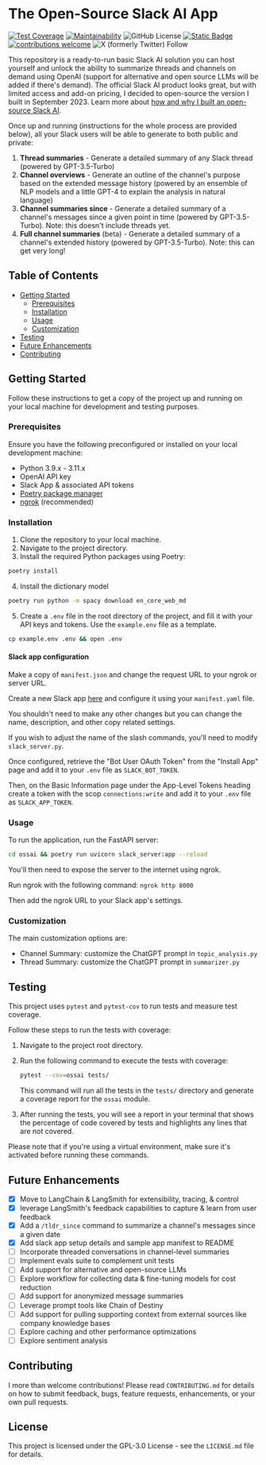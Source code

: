 # The Open-Source Slack AI App

[![Test Coverage](https://api.codeclimate.com/v1/badges/49225ada2033154b15bf/test_coverage)](https://codeclimate.com/github/meetbryce/open-source-slack-ai/test_coverage) [![Maintainability](https://api.codeclimate.com/v1/badges/49225ada2033154b15bf/maintainability)](https://codeclimate.com/github/meetbryce/open-source-slack-ai/maintainability) ![GitHub License](https://img.shields.io/github/license/meetbryce/open-source-slack-ai) [![Static Badge](https://img.shields.io/badge/repo-analytics-violet?link=https%3A%2F%2Fmeetbryce.github.io%2Fopen-source-slack-ai--gh-stats%2Fmeetbryce%2Fopen-source-slack-ai%2Flatest-report%2Freport.html)](https://meetbryce.github.io/open-source-slack-ai--gh-stats/meetbryce/open-source-slack-ai/latest-report/report.html) [![contributions welcome](https://img.shields.io/badge/contributions-welcome-brightgreen.svg?style=flat)](https://github.com/dwyl/esta/issues) ![X (formerly Twitter) Follow](https://img.shields.io/twitter/follow/meetbryce)

[//]: # (todo: youtube badge linking to walkthrough video?)

This repository is a ready-to-run basic Slack AI solution you can host yourself and unlock the ability to summarize
threads and channels on demand using OpenAI (support for alternative and open source LLMs will be added if there's
demand). The official Slack AI product looks great, but with limited access and add-on pricing, I decided to open-source
the version I built in September 2023. Learn more
about [how and why I built an open-source Slack AI](https://bryceyork.com/free-open-source-slack-ai/).

Once up and running (instructions for the whole process are provided below), all your Slack users will be able to
generate to both public and private:

1. **Thread summaries** - Generate a detailed summary of any Slack thread (powered by GPT-3.5-Turbo)
2. **Channel overviews** - Generate an outline of the channel's purpose based on the extended message history (powered
   by an ensemble of NLP models and a little GPT-4 to explain the analysis in natural language)
3. **Channel summaries since** - Generate a detailed summary of a channel's messages since a given point in time (powered by
   GPT-3.5-Turbo). Note: this doesn't include threads yet.
4. **Full channel summaries** (beta) - Generate a detailed summary of a channel's extended history (powered by
   GPT-3.5-Turbo). Note: this can get very long!

[//]: # (todo: demo video/gif of the 2 main features)

<!-- omit in toc -->

## Table of Contents

- [Getting Started](#getting-started)
    - [Prerequisites](#prerequisites)
    - [Installation](#installation)
    - [Usage](#usage)
    - [Customization](#customization)
- [Testing](#testing)
- [Future Enhancements](#future-enhancements)
- [Contributing](#contributing)

## Getting Started

Follow these instructions to get a copy of the project up and running on your local machine for development and testing
purposes.

### Prerequisites

Ensure you have the following preconfigured or installed on your local development machine:

- Python 3.9.x - 3.11.x
- OpenAI API key
- Slack App & associated API tokens
- [Poetry package manager](https://python-poetry.org/docs/#installation)
- [ngrok](https://ngrok.com/) (recommended)

### Installation

1. Clone the repository to your local machine.
2. Navigate to the project directory.
3. Install the required Python packages using Poetry:

```bash
poetry install
```

4. Install the dictionary model

```bash
poetry run python -m spacy download en_core_web_md
```

5. Create a `.env` file in the root directory of the project, and fill it with your API keys and tokens. Use
   the `example.env` file as a template.

```bash
cp example.env .env && open .env
```

<!-- omit in toc -->

#### Slack app configuration

Make a copy of `manifest.json` and change the request URL to your ngrok or server URL.

Create a new Slack app [here](https://api.slack.com/apps?new_app=1) and configure it using your `manifest.yaml` 
file. 

You shouldn't need to make any other changes but you can change the name, description, and other 
copy related settings.

If you wish to adjust the name of the slash commands, you'll need to modify `slack_server.py`.

Once configured, retrieve the "Bot User OAuth Token" from the "Install App" page and add it to your `.env` 
file as `SLACK_BOT_TOKEN`.

Then, on the Basic Information page under the App-Level Tokens heading create a token with the scop `connections:write`
and add it to your `.env` file as `SLACK_APP_TOKEN`.


### Usage

To run the application, run the FastAPI server:

```bash
cd ossai && poetry run uvicorn slack_server:app --reload
```

[//]: # (todo: improve the ngrok instructions)

You'll then need to expose the server to the internet using ngrok.

Run ngrok with the following command: `ngrok http 8000`

Then add the ngrok URL to your Slack app's settings.

[//]: # (todo: running ngrok and configuration of the Slack App)

### Customization

The main customization options are:
* Channel Summary: customize the ChatGPT prompt in `topic_analysis.py`
* Thread Summary: customize the ChatGPT prompt in `summarizer.py`

## Testing

This project uses `pytest` and `pytest-cov` to run tests and measure test coverage.

Follow these steps to run the tests with coverage:

1. Navigate to the project root directory.
2. Run the following command to execute the tests with coverage:

    ```bash
    pytest --cov=ossai tests/
    ```

   This command will run all the tests in the `tests/` directory and generate a coverage report for the `ossai`
   module.

3. After running the tests, you will see a report in your terminal that shows the percentage of code covered by tests
   and highlights any lines that are not covered.

Please note that if you're using a virtual environment, make sure it's activated before running these commands.

## Future Enhancements

- [x] Move to LangChain & LangSmith for extensibility, tracing, & control
- [x] leverage LangSmith's feedback capabilities to capture & learn from user feedback
- [x] Add a `/tldr_since` command to summarize a channel's messages since a given date
- [x] Add slack app setup details and sample app manifest to README
- [ ] Incorporate threaded conversations in channel-level summaries
- [ ] Implement evals suite to complement unit tests
- [ ] Add support for alternative and open-source LLMs
- [ ] Explore workflow for collecting data & fine-tuning models for cost reduction
- [ ] Add support for anonymized message summaries
- [ ] Leverage prompt tools like Chain of Destiny
- [ ] Add support for pulling supporting context from external sources like company knowledge bases
- [ ] Explore caching and other performance optimizations
- [ ] Explore sentiment analysis

## Contributing

I more than welcome contributions! Please read `CONTRIBUTING.md` for details on how to submit feedback, bugs, feature
requests,
enhancements, or your own pull requests.

## License

This project is licensed under the GPL-3.0 License - see the `LICENSE.md` file for details.
